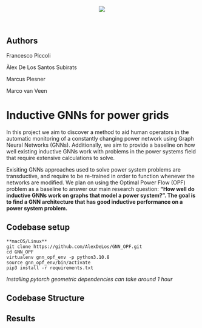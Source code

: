 <p align="center">
  <img src="https://d2k0ddhflgrk1i.cloudfront.net/Websections/Huisstijl/Bouwstenen/Logo/02-Visual-Bouwstenen-Logo-Varianten-v1.png"/><br>
  <br><br>
</p>

## Authors

Francesco Piccoli

Àlex De Los Santos Subirats

Marcus Plesner

Marco van Veen

# Inductive GNNs for power grids
In this project we aim to discover a method to aid human operators in the automatic monitoring of a constantly changing power network using Graph Neural Networks (GNNs). Additionally, we aim to provide a baseline on how well existing inductive GNNs work with problems in the power systems field that require extensive calculations to solve.

Exisiting GNNs approaches used to solve power system problems are transductive, and require to be re-trained in order to function whenever the networks are modified. We plan on using the Optimal Power Flow (OPF) problem as a baseline to answer our main research question: **“How well do inductive GNNs work on graphs that model a power system?”. The goal is to find a GNN architecture that has good inductive performance on a power system problem.**


## Codebase setup

```
**macOS/Linux**
git clone https://github.com/AlexDeLos/GNN_OPF.git
cd GNN_OPF
virtualenv gnn_opf_env -p python3.10.8 
source gnn_opf_env/bin/activate
pip3 install -r requirements.txt
```

*Installing pytorch geometric dependencies can take around 1 hour*

## Codebase Structure

## Results
